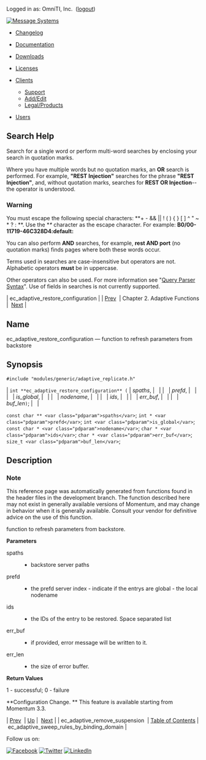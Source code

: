 Logged in as: OmniTI, Inc.  ([logout](https://support.messagesystems.com/logout.php))

[![Message Systems](https://support.messagesystems.com/images/ms-white205.png)](https://support.messagesystems.com/start.php) 

*   [Changelog](https://support.messagesystems.com/start.php?show=changelog)
*   [Documentation](https://support.messagesystems.com/docs/)
*   [Downloads](https://support.messagesystems.com/start.php)

*   [Licenses](https://support.messagesystems.com/license_summary.php)
*   <a href="">Clients</a>
    *   [Support](https://support.messagesystems.com/cs.php)
    *   [Add/Edit](https://support.messagesystems.com/edit_client.php)
    *   [Legal/Products](https://support.messagesystems.com/edit_products.php)
*   [Users](https://support.messagesystems.com/edit_customer.php)

## Search Help

Search for a single word or perform multi-word searches by enclosing your search in quotation marks.

Where you have multiple words but no quotation marks, an **OR** search is performed. For example, **"REST Injection"** searches for the phrase **"REST Injection"**, and, without quotation marks, searches for **REST OR Injection**--the operator is understood.

### Warning

You must escape the following special characters: **+ - && || ! ( ) { } [ ] ^ " ~ * ? : \**. Use the **\** character as the escape character. For example: **B0/00-11719-46C328D4\:default\:**

You can also perform **AND** searches, for example, **rest AND port** (no quotation marks) finds pages where both these words occur.

Terms used in searches are case-insensitive but operators are not. Alphabetic operators **must** be in uppercase.

Other operators can also be used. For more information see "[Query Parser Syntax](https://lucene.apache.org/core/old_versioned_docs/versions/3_0_0/queryparsersyntax.html)". Use of fields in searches is not currently supported.

| ec_adaptive_restore_configuration |
| [Prev](apis.ec_adaptive_remove_suspension.php)  | Chapter 2. Adaptive Functions |  [Next](apis.ec_adaptive_sweep_rules_by_binding_domain.php) |

<a name="apis.ec_adaptive_restore_configuration"></a>
## Name

ec_adaptive_restore_configuration — function to refresh parameters from backstore

## Synopsis

`#include "modules/generic/adaptive_replicate.h"`

| `int **ec_adaptive_restore_configuration** (` | <var class="pdparam">spaths</var>, |   |
|   | <var class="pdparam">prefd</var>, |   |
|   | <var class="pdparam">is_global</var>, |   |
|   | <var class="pdparam">nodename</var>, |   |
|   | <var class="pdparam">ids</var>, |   |
|   | <var class="pdparam">err_buf</var>, |   |
|   | <var class="pdparam">buf_len</var>`)`; |   |

`const char ** <var class="pdparam">spaths</var>`;
`int * <var class="pdparam">prefd</var>`;
`int <var class="pdparam">is_global</var>`;
`const char * <var class="pdparam">nodename</var>`;
`char * <var class="pdparam">ids</var>`;
`char * <var class="pdparam">err_buf</var>`;
`size_t <var class="pdparam">buf_len</var>`;<a name="idp19269648"></a>
## Description

### Note

This reference page was automatically generated from functions found in the header files in the development branch. The function described here may not exist in generally available versions of Momentum, and may change in behavior when it is generally available. Consult your vendor for definitive advice on the use of this function.

function to refresh parameters from backstore.

**Parameters**

<dl class="variablelist">

<dt>spaths</dt>

<dd>

- backstore server paths

</dd>

<dt>prefd</dt>

<dd>

- the prefd server index - indicate if the entrys are global - the local nodename

</dd>

<dt>ids</dt>

<dd>

- the IDs of the entry to be restored. Space separated list

</dd>

<dt>err_buf</dt>

<dd>

- if provided, error message will be written to it.

</dd>

<dt>err_len</dt>

<dd>

- the size of error buffer.

</dd>

</dl>

**Return Values**

1 - successful; 0 - failure

**Configuration Change. ** This feature is available starting from Momentum 3.3.

| [Prev](apis.ec_adaptive_remove_suspension.php)  | [Up](adaptive.php) |  [Next](apis.ec_adaptive_sweep_rules_by_binding_domain.php) |
| ec_adaptive_remove_suspension  | [Table of Contents](index.php) |  ec_adaptive_sweep_rules_by_binding_domain |

Follow us on:

[![Facebook](https://support.messagesystems.com/images/icon-facebook.png)](http://www.facebook.com/messagesystems) [![Twitter](https://support.messagesystems.com/images/icon-twitter.png)](http://twitter.com/#!/MessageSystems) [![LinkedIn](https://support.messagesystems.com/images/icon-linkedin.png)](http://www.linkedin.com/company/message-systems)